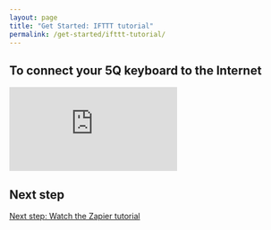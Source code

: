 ```yaml
---
layout: page
title: "Get Started: IFTTT tutorial"
permalink: /get-started/ifttt-tutorial/
---
```


## To connect your 5Q keyboard to the Internet

<div class="embed-container"><iframe src="https://www.youtube.com/embed/3oBj0rcnlvE?rel=0" frameborder="0" allowfullscreen></iframe></div>

## Next step

[Next step: Watch the Zapier tutorial](/get-started/zapier-tutorial/)